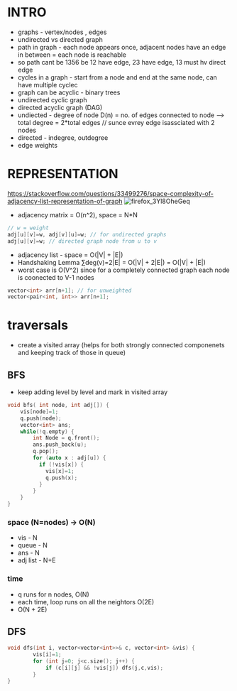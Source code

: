 # INTRO

- graphs - vertex/nodes , edges
- undirected vs directed graph
- path in graph - each node appears once, adjacent nodes have an edge in between = each node is reachable
- so path cant be 1356 be 12 have edge, 23 have edge, 13 must hv direct edge
- cycles in a graph - start from a node and end at the same node, can have multiple cyclec
- graph can be acyclic - binary trees
- undirected cyclic graph
- directed acyclic graph (DAG)
- undiected - degree of node D(n) = no. of edges connected to node --> total degree = 2*total edges // sunce evrey edge isassciated with 2 nodes
- directed - indegree, outdegree
- edge weights

# REPRESENTATION
https://stackoverflow.com/questions/33499276/space-complexity-of-adjacency-list-representation-of-graph
![firefox_3Yl8OheGeq](https://github.com/pypimo/DSA/assets/60395555/8bf53b56-bc8e-4487-ae9e-5486f0b97ab0)

- adjacency matrix = O(n^2), space = N*N
```cpp
// w = weight
adj[u][v]=w, adj[v][u]=w; // for undirected graphs
adj[u][v]=w; // directed graph node from u to v
```
- adjacency list - space = O(|V| + |E|)
- Handshaking Lemma ∑deg(v)=2|E| = O(|V| + 2|E|) = O(|V| + |E|)
- worst case is O(V^2) since for a completely connected graph each node is coonected to V-1 nodes
```cpp
vector<int> arr[n+1]; // for unweighted
vector<pair<int, int>> arr[n+1];
```
# traversals
- create a visited array (helps for both strongly connected componenets and keeping track of those in queue)
## BFS 
- keep adding level by level and mark in visited array
```cpp
void bfs( int node, int adj[]) {
    vis[node]=1;
    q.push(node);
    vector<int> ans;
    while(!q.empty) {
        int Node = q.front();
        ans.push_back(u);
        q.pop();
        for (auto x : adj[u]) {
          if (!vis[x]) {
            vis[x]=1;
            q.push(x);
          }
        }
    }
}
```
### space (N=nodes) -> O(N)
- vis - N
- queue - N
- ans - N
- adj list - N+E
### time 
- q runs for n nodes, O(N)
- each time, loop runs on all the neightors O(2E)
- O(N + 2E)
## DFS
```cpp
void dfs(int i, vector<vector<int>>& c, vector<int> &vis) {
        vis[i]=1;
        for (int j=0; j<c.size(); j++) {
            if (c[i][j] && !vis[j]) dfs(j,c,vis);
        }
}
```
